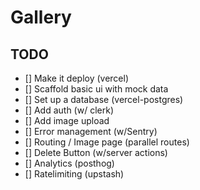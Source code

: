 # Gallery

## TODO

- [] Make it deploy (vercel)
- [] Scaffold basic ui with mock data
- [] Set up a database (vercel-postgres)
- [] Add auth (w/ clerk)
- [] Add image upload
- [] Error management (w/Sentry)
- [] Routing / Image page (parallel routes)
- [] Delete Button (w/server actions)
- [] Analytics (posthog)
- [] Ratelimiting (upstash)
